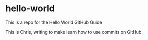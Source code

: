 # hello-world
This is a repo for the Hello World GitHub Guide

This is Chris, writing to make learn how to use commits on GitHub.
